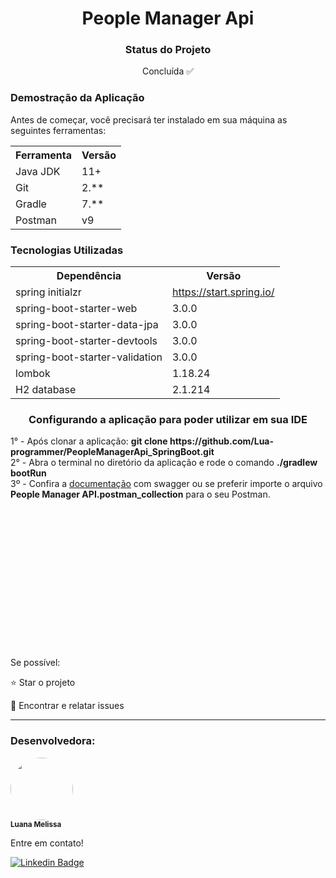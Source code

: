 <h1 align="center">People Manager Api</h1>

<h3 align="center">Status do Projeto</h3>
<p align="center"> Concluída ✅ </p>

<h3>Demostração da Aplicação</h3>
<p>Antes de começar, você precisará ter instalado em sua máquina as seguintes ferramentas:</p>
<table>
<tr>
	<th>Ferramenta</th>
	<th>Versão</th>
</tr>
<tr>
	<td>Java JDK</td>
	<td>11+</td>
</tr>
<tr>
	<td>Git</td>
	<td>2.**</td>
</tr>
<tr>
	<td>Gradle</td>
	<td>7.**</td>
</tr>
<tr>
	<td>Postman</td>
	<td>v9</td>
</tr>
</table>

<h3>Tecnologias Utilizadas</h3>

<table>
<tr>
	<th>Dependência</th>
	<th>Versão</th>
</tr>
<tr>
	<td>spring initialzr</td>
	<td><a href="https://start.spring.io/">https://start.spring.io/</a></td>
</tr>
<tr>
	<td>spring-boot-starter-web</td>
	<td>3.0.0</td>
</tr>
<tr>
	<td>spring-boot-starter-data-jpa</td>
	<td>3.0.0</td>
</tr>
<tr>
	<td>spring-boot-starter-devtools</td>
	<td>3.0.0</td>
</tr>
<tr>
	<td>spring-boot-starter-validation</td>
	<td>3.0.0</td>
</tr>
<tr>
	<td>lombok</td>
	<td>1.18.24</td>
</tr>
<tr>
	<td>H2 database</td>
	<td>2.1.214</td>
</tr>
</table>

<h3 align="center" >Configurando a aplicação para poder utilizar em sua IDE</h3>
1° - Após clonar a aplicação: <b>git clone https://github.com/Lua-programmer/PeopleManagerApi_SpringBoot.git</b>
<br>2° - Abra o terminal no diretório da aplicação e rode o comando <strong>./gradlew bootRun</strong></b>
<br>3º - Confira a <a href="http://localhost:8080/swagger-ui.html">documentação<a/> com swagger ou se preferir importe o arquivo <strong>People Manager API.postman_collection</strong> para o seu Postman.
<br>
<br>
<br>
<br>
<br>
<br>
<br>
<br>
<br>
<br>
<br>
<br>
<br>
<br>
<br>


Se possível:

⭐️  Star o projeto

🐛 Encontrar e relatar issues

<hr>

<h3>Desenvolvedora: </h3>


 <img style="border-radius: 50%;" src="https://avatars.githubusercontent.com/u/79280706?v=4" width="100px;" alt=""/>
 <br />
 <sub><b>Luana Melissa</b></sub>

Entre em contato!

[![Linkedin Badge](https://img.shields.io/badge/-Luana-blue?style=flat-square&logo=Linkedin&logoColor=white&link=https://www.linkedin.com/in/luana-m-473208207/)](https://www.linkedin.com/in/luanamelissaprogrammer/)
